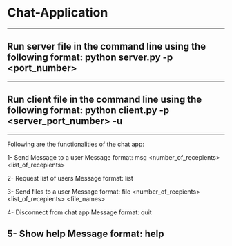 # Chat-Application
---------------------------------------------------------------
Run server file in the command line using the following format: 
python server.py -p <port_number>
---------------------------------------------------------------
  
  
---------------------------------------------------------------
Run client file in the command line using the following format:
python client.py -p <server_port_number> -u <username>
---------------------------------------------------------------
  
---------------------------------------------------------------
Following are the functionalities of the chat app:
  
  1- Send Message to a user
    Message format: 
       msg <number_of_recepients> <list_of_recepients> <message>
  
  2- Request list of users
    Message format:
        list
  
  3- Send files to a user
    Message format:
        file <number_of_recpients> <list_of_recepients> <file_names>
  
  4- Disconnect from chat app
    Message format:
         quit
  
  5- Show help
    Message format:
        help
---------------------------------------------------------------
  
